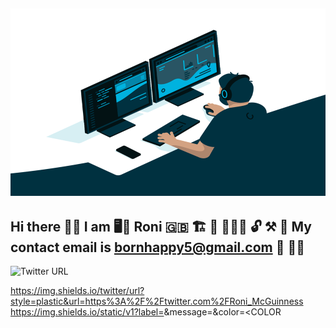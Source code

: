 
## <img src="https://raw.githubusercontent.com/roni5/profile-images/main/code.gif" width="650px" height="300">  
## Hi there 🖐🏽 I am  🖥️🤳  **Roni**  🇬🇧   🏗    🧱    🧑🏽‍💻   🔓  ⚒️   🚀   My contact email is  **bornhappy5@gmail.com**   🎯  👍🏽  
<img alt="Twitter URL" src="https://img.shields.io/twitter/url?style=plastic&url=https%3A%2F%2Ftwitter.com%2FRoni_McGuinness">

https://img.shields.io/twitter/url?style=plastic&url=https%3A%2F%2Ftwitter.com%2FRoni_McGuinness
https://img.shields.io/static/v1?label=<LABEL>&message=<MESSAGE>&color=<COLOR
<!--
**roni5/roni5** is a ✨ _special_ ✨ repository because its `README.md` (this file) appears on your GitHub profile.

Here are some ideas to get you started:
✎▁▁▁▁YOUR NAME▁▁▁▁

- 🔭 I’m currently working on ...
- 🌱 I’m currently learning ...
- 👯 I’m looking to collaborate on ...
- 🤔 I’m looking for help with ...
- 💬 Ask me about ...
- 📫 How to reach me: ...
- 😄 Pronouns: ...
- ⚡ Fun fact: ...
-->
